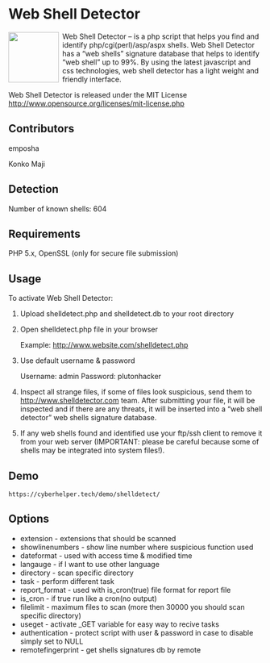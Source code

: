 Web Shell Detector
==================
<img src="https://i.ibb.co/MkkGjtD/webshell-1.png" width="100" align="left" style="padding-right: 4px;" /> Web Shell Detector – is a php script that helps you find and identify php/cgi(perl)/asp/aspx shells. Web Shell Detector has a “web shells” signature database that helps to identify “web shell” up to 99%. By using the latest javascript and css technologies, web shell detector has a light weight and friendly interface.

Web Shell Detector is released under the MIT License <http://www.opensource.org/licenses/mit-license.php>

Contributors
------------
emposha

Konko Maji

Detection
---------

  Number of known shells: 604

Requirements
------------
PHP 5.x, OpenSSL (only for secure file submission)

Usage
-----
To activate Web Shell Detector:

1) Upload shelldetect.php and shelldetect.db to your root directory

2) Open shelldetect.php file in your browser

    Example: http://www.website.com/shelldetect.php

3) Use default username & password

    Username: admin
    Password: plutonhacker

4) Inspect all strange files, if some of files look suspicious, send them to http://www.shelldetector.com team. After submitting your file, it will be inspected and if there are any threats, it will be inserted into a “web shell detector” web shells signature database.

5) If any web shells found and identified use your ftp/ssh client to remove it from your web server (IMPORTANT: please be careful because some of shells may be integrated into system files!).

Demo
----

    https://cyberhelper.tech/demo/shelldetect/

Options
-------
 - extension - extensions that should be scanned
 - showlinenumbers - show line number where suspicious function used
 - dateformat - used with access time & modified time
 - langauge - if I want to use other language
 - directory - scan specific directory
 - task - perform different task
 - report_format - used with is_cron(true) file format for report file
 - is_cron - if true run like a cron(no output)
 - filelimit - maximum files to scan (more then 30000 you should scan specific directory)
 - useget - activate _GET variable for easy way to recive tasks
 - authentication  - protect script with user & password in case to disable simply set to NULL
 - remotefingerprint - get shells signatures db by remote
  

